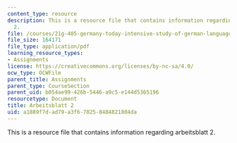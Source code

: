 ```yaml
---
content_type: resource
description: This is a resource file that contains information regarding arbeitsblatt
  2.
file: /courses/21g-405-germany-today-intensive-study-of-german-language-and-culture-january-iap-2011/a1889f7dad79a3f678258484821804da_MIT21G_405IAP11_arbeit02.pdf
file_size: 164171
file_type: application/pdf
learning_resource_types:
- Assignments
license: https://creativecommons.org/licenses/by-nc-sa/4.0/
ocw_type: OCWFile
parent_title: Assignments
parent_type: CourseSection
parent_uid: b054ae99-426b-5446-a9c5-e144d5365196
resourcetype: Document
title: Arbeitsblatt 2
uid: a1889f7d-ad79-a3f6-7825-8484821804da
---
```

This is a resource file that contains information regarding arbeitsblatt 2.
